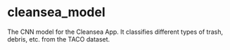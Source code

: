# cleansea_model

The CNN model for the Cleansea App. It classifies different types of trash, debris, etc. from the TACO dataset.
